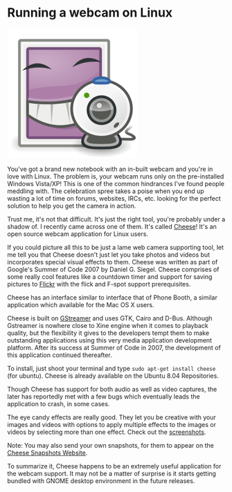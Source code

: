 # Running a webcam on Linux

<a href="http://www.gnome.org/projects/cheese/"><img class="small right" src="/static/2008/cheese-big.png" alt="Cheese"></a>

You've got a brand new notebook with an in-built webcam and you're in love with Linux. The problem is, your webcam runs only on the pre-installed Windows Vista/XP! This is one of the common hindrances I've found people meddling with. The celebration spree takes a poise when you end up wasting a lot of time on forums, websites, IRCs, etc. looking for the perfect solution to help you get the camera in action.

Trust me, it's not that difficult. It's just the right tool, you're probably under a shadow of. I recently came across one of them. It's called <a href="http://www.gnome.org/projects/cheese/">Cheese</a>! It's an open source webcam application for Linux users. 

If you could picture all this to be just a lame web camera supporting tool, let me tell you that Cheese doesn't just let you take photos and videos but incorporates special visual effects to them. Cheese was written as part of Google's Summer of Code 2007 by Daniel G. Siegel. Cheese comprises of some really cool features like a countdown timer and support for saving pictures to <a href="http://flickr.com/">Flickr</a> with the flick and F-spot support prerequisites.

Cheese has an interface similar to interface that of Phone Booth, a similar application which available for the Mac OS X users.

Cheese is built on <a href="http://www.gstreamer.net/">GStreamer</a> and uses GTK, Cairo and D-Bus. Although Gstreamer is nowhere close to Xine engine when it comes to playback quality, but the flexibility it gives to the developers tempt them to make outstanding applications using this very media application development platform. After its success at Summer of Code in 2007, the development of this application continued thereafter. 

To install, just shoot your terminal and type `sudo apt-get install cheese` (for ubuntu). Cheese is already available on the Ubuntu 8.04 Repositories.

Though Cheese has support for both audio as well as video captures, the later has reportedly met with a few bugs which eventually leads the application to crash, in some cases.

The eye candy effects are really good. They let you be creative with your images and videos with options to apply multiple effects to the images or videos by selecting more than one effect. Check out the <a href="http://www.gnome.org/projects/cheese/screenshots.html">screenshots</a>.

Note: You may also send your own snapshots, for them to appear on the <a href="http://live.gnome.org/Cheese/Snapshots/">Cheese Snapshots Website</a>.

To summarize it, Cheese happens to be an extremely useful application for the webcam support. It may not be a matter of surprise is it starts getting bundled with GNOME desktop environment in the future releases.
